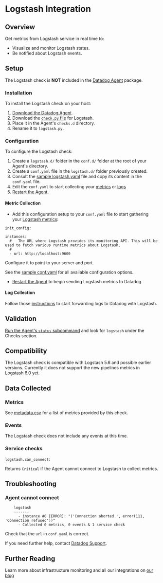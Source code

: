 # Logstash Integration

## Overview

Get metrics from Logstash service in real time to:

* Visualize and monitor Logstash states.
* Be notified about Logstash events.

## Setup

The Logstash check is **NOT** included in the [Datadog Agent](https://app.datadoghq.com/account/settings#agent) package.

### Installation

To install the Logstash check on your host:

1. [Download the Datadog Agent](https://app.datadoghq.com/account/settings#agent).
2. Download the [`check.py` file](https://github.com/DataDog/integrations-extras/blob/master/logstash/conf.yaml.example) for Logstash.
3. Place it in the Agent's `checks.d` directory.
4. Rename it to `logstash.py`.

### Configuration

To configure the Logstash check: 

1. Create a `logstash.d/` folder in the `conf.d/` folder at the root of your Agent's directory. 
2. Create a `conf.yaml` file in the `logstash.d/` folder previously created.
3. Consult the [sample logstash.yaml](https://github.com/DataDog/integrations-extras/blob/master/logstash/conf.yaml.example) file and copy its content in the `conf.yaml` file.
4. Edit the `conf.yaml`  to start collecting your [metrics](#metric-collection) or [logs](#log-collection)
5. [Restart the Agent](https://docs.datadoghq.com/agent/faq/agent-commands/#start-stop-restart-the-agent).

#### Metric Collection

* Add this configuration setup to your `conf.yaml` file to start gathering your [Logstash metrics](#metrics):

```
init_config:

instances:
  #   The URL where Logstash provides its monitoring API. This will be used to fetch various runtime metrics about Logstash.
  #
  - url: http://localhost:9600
```

Configure it to point to your server and port.

See the [sample conf.yaml](https://github.com/DataDog/integrations-extras/blob/master/logstash/conf.yaml.example) for all available configuration options.
* [Restart the Agent](https://docs.datadoghq.com/agent/faq/agent-commands/#start-stop-restart-the-agent) to begin sending Logstash metrics to Datadog.

#### Log Collection

Follow those [instructions](https://docs.datadoghq.com/logs/log_collection/logstash/) to start forwarding logs to Datadog with Logstash.

## Validation

[Run the Agent's `status` subcommand](https://docs.datadoghq.com/agent/faq/agent-commands/#agent-status-and-information) and look for `logstash` under the Checks section.

## Compatibility

The Logstash check is compatible with Logstash 5.6 and possible earlier versions. Currently it does not support the new pipelines metrics in Logstash 6.0 yet.

## Data Collected
### Metrics
See [metadata.csv](https://github.com/DataDog/integrations-extras/blob/master/logstash/metadata.csv) for a list of metrics provided by this check.

### Events
The Logstash check does not include any events at this time.

### Service checks

`logstash.can_connect`:

Returns `Critical` if the Agent cannot connect to Logstash to collect metrics.

## Troubleshooting

### Agent cannot connect
```
    logstash
    -------
      - instance #0 [ERROR]: "('Connection aborted.', error(111, 'Connection refused'))"
      - Collected 0 metrics, 0 events & 1 service check
```

Check that the `url` in `conf.yaml` is correct.

If you need further help, contact [Datadog Support](http://docs.datadoghq.com/help/).

## Further Reading

Learn more about infrastructure monitoring and all our integrations on [our blog]( https://www.datadoghq.com/blog/)

[1]: https://app.datadoghq.com/account/settings#agent
[2]: https://github.com/DataDog/integrations-extras/blob/master/logstash/conf.yaml.example
[3]: https://docs.datadoghq.com/agent/faq/agent-commands/#start-stop-restart-the-agent
[4]: https://docs.datadoghq.com/agent/faq/agent-commands/#agent-status-and-information
[5]: https://github.com/DataDog/integrations-extras/blob/master/logstash/metadata.csv
[6]: http://docs.datadoghq.com/help/
[7]: https://www.datadoghq.com/blog/
[8]: https://docs.datadoghq.com/logs/log_collection/logstash/
